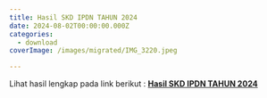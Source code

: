 ```yaml
---
title: Hasil SKD IPDN TAHUN 2024
date: 2024-08-02T00:00:00.000Z
categories:
  - download
coverImage: /images/migrated/IMG_3220.jpeg

---
```


Lihat hasil lengkap pada link berikut : **[Hasil SKD IPDN TAHUN 2024](https://bkd.nttprov.go.id/web/wp-content/uploads/2024/08/Hasil-SKD-IPDN-TAHUN-2024.pdf)**
